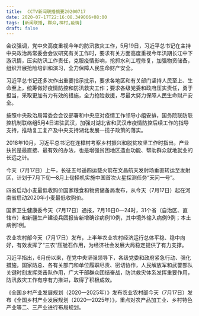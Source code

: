 ```yaml
---
title:  CCTV新闻联播摘要20200717
date: 2020-07-17T22:16:08.349066+08:00
tags: [新闻联播, 群众,樟村,疫情]
draft: false
---
```


会议强调，党中央高度重视今年的防汛救灾工作，5月19日，习近平总书记在主持中央政治局常委会会议研究有关工作时，要求有关方面高度重视今年汛期长江中下游汛情，压实防汛工作责任，克服<span class="keywords_content">疫情</span>影响，抢抓水利工程修复，加强物资储备，组织开展抢险培训和演习，全力保障人民生命财产安全。

习近平总书记还多次作出重要指示批示，要求各地区和有关部门坚持人民至上、生命至上，统筹做好<span class="keywords_content">疫情</span>防控和防汛救灾工作；要求各级党委和政府压实责任，勇于担当，采取更加有力有效的措施，全力抢险救援，尽最大努力保障人民生命财产安全。

按照中央政治局常委会会议部署和中央应对<span class="keywords_content">疫情</span>工作领导小组安排，国务院联防联控机制联络组5月4日进驻武汉，加强对湖北省和武汉市<span class="keywords_content">疫情</span>防控后续工作的指导支持，推动复工复产及中央支持湖北发展一揽子政策的落实。

2018年10月，习近平总书记在连<span class="keywords_content">樟村</span>考察乡村振兴和脱贫攻坚工作时指出，产业扶贫是最直接、最有效的办法，也是增强贫困地区造血功能、帮助<span class="keywords_content">群众</span>就地就业的长远之计。

今天（7月17日）上午，长征五号遥四运载火箭在文昌航天发射场垂直转运至发射区，计划于7月下旬—8月上旬择机实施中国首次火星探测任务“天问一号”。

四省启动小麦最低收购价国家粮食和物资储备局发布，从今天（7月17日）起在河南省启动2020年小麦最低收购价。

国家卫生健康委今天（7月17日）通报，7月16日0—24时，31个省（自治区、直辖市）和新疆生产建设兵团报告新增确诊病例10例，其中境外输入病例9例；本土病例1例。

农业农村部今天（7月17日）发布，上半年农业农村经济运行总体平稳、稳中向好，有效发挥了“三农”压舱石作用，为经济社会发展大局稳定提供了有力支撑。

习近平指出，6月份以来，在党中央坚强领导下，各级党委和政府紧急行动、强化措施，国家防总、各有关部门和单位履职尽责、密切协作，人民解放军和武警部队关键时刻发挥突击队作用，广大干部<span class="keywords_content">群众</span>团结奋战，防洪救灾体系发挥重要作用，防汛救灾工作有序有力推进，取得了积极成效。

《全国乡村产业发展规划（2020—2025年）》发布农业农村部今天（7月17日）发布《全国乡村产业发展规划（2020—2025年）》，重点对农产品加工业、乡村特色产业等二、三产业进行布局规划。
